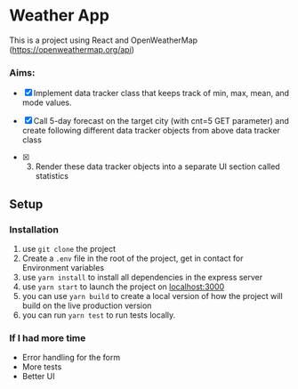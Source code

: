 # Weather App

 This is a project using React and OpenWeatherMap (https://openweathermap.org/api)



 ### Aims:

- [x]  Implement data tracker class that keeps track of min, max, mean, and mode values.

- [x]  Call 5-day forecast on the target city (with cnt=5 GET parameter) and create following different data tracker objects from above data tracker class

- [x] 3. Render these data tracker objects into a separate UI section called statistics
 

## Setup

### Installation

 1. use `git clone` the project
 2. Create a `.env` file in the root of the project, get in contact for Environment variables 
 3. use `yarn install` to install all dependencies in the express server
 6. use `yarn start` to launch the project on [localhost:3000](http://localhost:3000)
 7. you can use `yarn build` to create a local version of how the project will build on the live production version
 8. you can run `yarn test` to run tests locally.

 ### If I had more time

 - Error handling for the form 
 - More tests
 - Better UI 